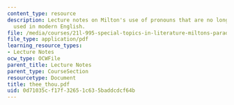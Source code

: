 ```yaml
---
content_type: resource
description: Lecture notes on Milton's use of pronouns that are no longer commonly
  used in modern English.
file: /media/courses/21l-995-special-topics-in-literature-miltons-paradise-lost-january-iap-2008/0d71035cf17f32651c635baddcdcf64b_thee_thou.pdf
file_type: application/pdf
learning_resource_types:
- Lecture Notes
ocw_type: OCWFile
parent_title: Lecture Notes
parent_type: CourseSection
resourcetype: Document
title: thee_thou.pdf
uid: 0d71035c-f17f-3265-1c63-5baddcdcf64b
---
```

